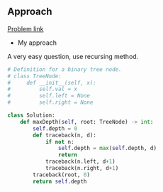 ## Approach

[Problem link](https://leetcode.com/problems/maximum-depth-of-binary-tree/)

- My approach

A very easy question, use recursing method.

```python
# Definition for a binary tree node.
# class TreeNode:
#     def __init__(self, x):
#         self.val = x
#         self.left = None
#         self.right = None

class Solution:
    def maxDepth(self, root: TreeNode) -> int:
        self.depth = 0
        def traceback(n, d):
            if not n:
                self.depth = max(self.depth, d)
                return
            traceback(n.left, d+1)
            traceback(n.right, d+1)
        traceback(root, 0)
        return self.depth
```

